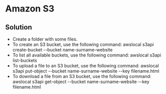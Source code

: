 # Amazon S3

## Solution

* Create a folder with some files.
* To create an S3 bucket, use the following command: awslocal s3api create-bucket --bucket name-surname-website
* To list all available buckets, use the following command: awslocal s3api list-buckets
* To upload a file to an S3 bucket, use the following command: awslocal s3api put-object --bucket name-surname-website --key filename.html
* To download a file from an S3 bucket, use the following command: awslocal s3api get-object --bucket name-surname-website --key filename.html